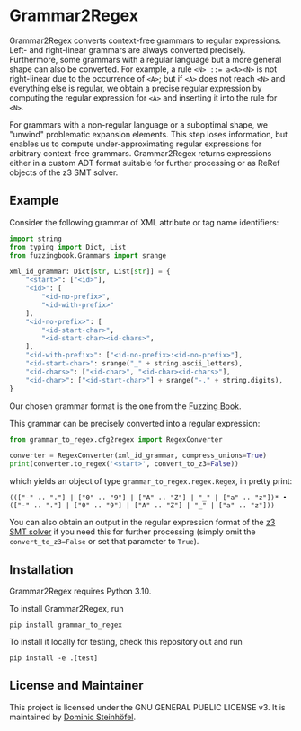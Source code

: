 # Grammar2Regex

Grammar2Regex converts context-free grammars to regular expressions.
Left- and right-linear grammars are always converted precisely.
Furthermore, some grammars with a regular language but a more general shape can also be converted.
For example, a rule `<N> ::= a<A><N>` is not right-linear due to the occurrence of `<A>`; but if `<A>` does not reach `<N>` and everything else is regular, we obtain a precise regular expression by computing the regular expression for `<A>` and inserting it into the rule for `<N>`.

For grammars with a non-regular language or a suboptimal shape, we "unwind" problematic expansion elements.
This step loses information, but enables us to compute under-approximating regular expressions for arbitrary context-free grammars.
Grammar2Regex returns expressions either in a custom ADT format suitable for further processing or as ReRef objects of the z3 SMT solver.

## Example

Consider the following grammar of XML attribute or tag name identifiers:

```python
import string
from typing import Dict, List
from fuzzingbook.Grammars import srange

xml_id_grammar: Dict[str, List[str]] = {
    "<start>": ["<id>"],
    "<id>": [
        "<id-no-prefix>",
        "<id-with-prefix>"
    ],
    "<id-no-prefix>": [
        "<id-start-char>",
        "<id-start-char><id-chars>",
    ],
    "<id-with-prefix>": ["<id-no-prefix>:<id-no-prefix>"],
    "<id-start-char>": srange("_" + string.ascii_letters),
    "<id-chars>": ["<id-char>", "<id-char><id-chars>"],
    "<id-char>": ["<id-start-char>"] + srange("-." + string.digits),
}
```

Our chosen grammar format is the one from the 
[Fuzzing Book](https://www.fuzzingbook.org/html/Grammars.html).

This grammar can be precisely converted into a regular expression:

```python
from grammar_to_regex.cfg2regex import RegexConverter

converter = RegexConverter(xml_id_grammar, compress_unions=True)
print(converter.to_regex('<start>', convert_to_z3=False))
```

which yields an object of type `grammar_to_regex.regex.Regex`, in pretty print:

```
((["-" .. "."] | ["0" .. "9"] | ["A" .. "Z"] | "_" | ["a" .. "z"])* • (["-" .. "."] | ["0" .. "9"] | ["A" .. "Z"] | "_" | ["a" .. "z"]))
```

You can also obtain an output in the regular expression format of the [z3 SMT solver](https://github.com/Z3Prover/z3)
if you need this for further processing (simply omit the `convert_to_z3=False` or set that parameter to
`True`).



## Installation

Grammar2Regex requires Python 3.10.

To install Grammar2Regex, run

```shell
pip install grammar_to_regex
```

To install it locally for testing, check this repository out and run

```shell
pip install -e .[test]
```

## License and Maintainer

This project is licensed under the GNU GENERAL PUBLIC LICENSE v3.
It is maintained by [Dominic Steinhöfel](https://www.dominic-steinhoefel.de).